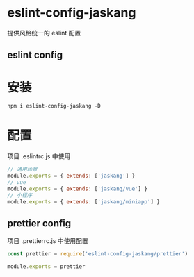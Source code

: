 # eslint-config-jaskang

提供风格统一的 eslint 配置

## eslint config

# 安装

```shell
npm i eslint-config-jaskang -D
```

# 配置

项目 .eslintrc.js 中使用

```javascript
// 通用场景
module.exports = { extends: ['jaskang'] }
// vue
module.exports = { extends: ['jaskang/vue'] }
// 小程序
module.exports = { extends: ['jaskang/miniapp'] }
```

## prettier config

项目 .prettierrc.js 中使用配置

```javascript
const prettier = require('eslint-config-jaskang/prettier')

module.exports = prettier
```
